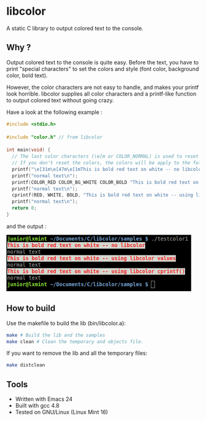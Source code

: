 libcolor
========

A static C library to output colored text to the console.

Why ?
-----

Output colored text to the console is quite easy. Before the text, you have to print "special characters" to set the colors and style (font color, background color, bold text).

However, the color characters are not easy to handle, and makes your printf look horrible.
libcolor supplies all color characters and a printf-like function to output colored text without going crazy.

Have a look at the following example : 

``` c
#include <stdio.h>

#include "color.h" // from libcolor

int main(void) {
  // The last color characters (\e[m or COLOR_NORMAL) is used to reset the colors at the end of the printf.
  // If you don't reset the colors, the colors will be apply to the following printf ("normal text" printf in this example).
  printf("\e[31m\e[47m\e[1mThis is bold red text on white -- no libcolor\e[m\n");
  printf("normal text\n");
  printf(COLOR_RED COLOR_BG_WHITE COLOR_BOLD "This is bold red text on white -- using libcolor values\n" COLOR_NORMAL);
  printf("normal text\n");
  cprintf(RED, WHITE, BOLD, "This is bold red text on white -- using libcolor cprintf()\n");
  printf("normal text\n");
  return 0;
}
```

and the output :

![alt tag](samples/testcolor1_output.png)

How to build
------------

Use the makefile to build the lib (bin/libcolor.a):
``` bash
make # Build the lib and the samples
make clean # Clean the temporary and objects file.
```

If you want to remove the lib and all the temporary files:
``` bash
make distclean
```

Tools
-----

- Written with Emacs 24
- Built with gcc 4.8
- Tested on GNU/Linux (Linux Mint 16)
